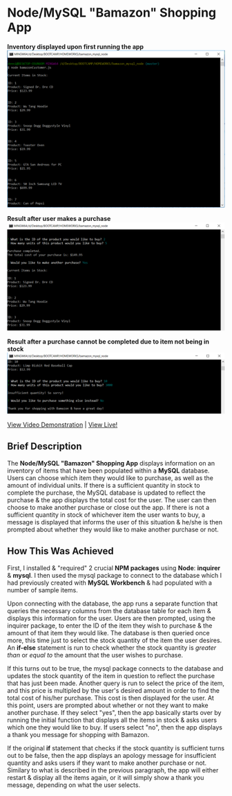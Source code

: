 # Node/MySQL "Bamazon" Shopping App

**Inventory displayed upon first running the app**
![Node/MySQL "Bamazon" Shopping App](images/bamazon_screenshot.png)

**Result after user makes a purchase**
![Node/MySQL "Bamazon" Shopping App](images/bamazon_screenshot2.png)

**Result after a purchase cannot be completed due to item not being in stock**
![Node/MySQL "Bamazon" Shopping App](images/bamazon_screenshot3.png)


 [View Video Demonstration](https://tinytake.s3.amazonaws.com/pulse/dennisb23/attachments/7680718/TinyTake27-04-2018-01-03-00.mp4) |
 [View Live!](https://bereznd1.github.io/Bamazon-Shopping-App/bamazonCustomer.js)



## Brief Description

The **Node/MySQL "Bamazon" Shopping App** displays information on an inventory of items that have been populated within a **MySQL** database. Users can choose which item they would like to purchase, as well as the amount of individual units. If there is a sufficient quantity in stock to complete the purchase, the MySQL database is updated to reflect the purchase & the app displays the total cost for the user. The user can then choose to make another purchase or close out the app. If there is not a sufficient quantity in stock of whichever item the user wants to buy, a message is displayed that informs the user of this situation & he/she is then prompted about whether they would like to make another purchase or not.


## How This Was Achieved
First, I installed & "required" 2 crucial **NPM packages** using **Node**: **inquirer** & **mysql**. I then used the mysql package to connect to the database which I had previously created with **MySQL Workbench** & had populated with a number of sample items. 

Upon connecting with the database, the app runs a separate function that queries the necessary columns from the database table for each item & displays this information for the user. Users are then prompted, using the inquirer package, to enter the ID of the item they wish to purchase & the amount of that item they would like. The database is then queried once more, this time just to select the stock quantity of the item the user desires. An **if-else** statement is run to check whether the stock quantity is *greater than* or *equal to* the amount that the user wishes to purchase. 

If this turns out to be true, the mysql package connects to the database and updates the stock quantity of the item in question to reflect the purchase that has just been made. Another query is run to select the price of the item, and this price is multipled by the user's desired amount in order to find the total cost of his/her purchase. This cost is then displayed for the user. At this point, users are prompted about whether or not they want to make another purchase. If they select "yes", then the app basically starts over by running the initial function that displays all the items in stock & asks users which one they would like to buy. If users select "no", then the app displays a thank you message for shopping with Bamazon.

If the original **if** statement that checks if the stock quantity is sufficient turns out to be false, then the app displays an apology message for insufficient quantity and asks users if they want to make another purchase or not. Similary to what is described in the previous paragraph, the app will either restart & display all the items again, or it will simply show a thank you message, depending on what the user selects.

